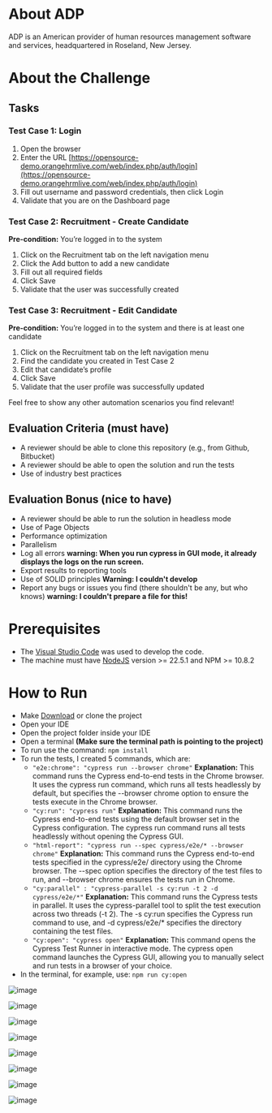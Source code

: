 # About ADP
ADP is an American provider of human resources management software and services, headquartered in Roseland, New Jersey.

# About the Challenge

## Tasks

### Test Case 1: Login
1. Open the browser
2. Enter the URL [https://opensource-demo.orangehrmlive.com/web/index.php/auth/login](https://opensource-demo.orangehrmlive.com/web/index.php/auth/login)
3. Fill out username and password credentials, then click Login
4. Validate that you are on the Dashboard page

### Test Case 2: Recruitment - Create Candidate
**Pre-condition:** You’re logged in to the system
1. Click on the Recruitment tab on the left navigation menu
2. Click the Add button to add a new candidate
3. Fill out all required fields
4. Click Save
5. Validate that the user was successfully created

### Test Case 3: Recruitment - Edit Candidate
**Pre-condition:** You’re logged in to the system and there is at least one candidate
1. Click on the Recruitment tab on the left navigation menu
2. Find the candidate you created in Test Case 2
3. Edit that candidate’s profile
4. Click Save
5. Validate that the user profile was successfully updated

Feel free to show any other automation scenarios you find relevant!

## Evaluation Criteria (must have)
- A reviewer should be able to clone this repository (e.g., from Github, Bitbucket)
- A reviewer should be able to open the solution and run the tests
- Use of industry best practices

## Evaluation Bonus (nice to have)
- A reviewer should be able to run the solution in headless mode 
- Use of Page Objects 
- Performance optimization 
- Parallelism 
- Log all errors **warning: When you run cypress in GUI mode, it already displays the logs on the run screen.**
- Export results to reporting tools 
- Use of SOLID principles **Warning: I couldn't develop**
- Report any bugs or issues you find (there shouldn't be any, but who knows) **warning: I couldn't prepare a file for this!**

# Prerequisites
- The [Visual Studio Code](https://code.visualstudio.com/download) was used to develop the code.
- The machine must have [NodeJS](https://nodejs.org/en/download/prebuilt-installer/current) version >= 22.5.1 and NPM >= 10.8.2

# How to Run
- Make [Download](https://github.com/GustavoBrasil/ADPTest/archive/refs/heads/main.zip) or clone the project
- Open your IDE
- Open the project folder inside your IDE
- Open a terminal **(Make sure the terminal path is pointing to the project)**
- To run use the command: ```npm install```
- To run the tests, I created 5 commands, which are:
   - ```"e2e:chrome": "cypress run --browser chrome"``` **Explanation:** This command runs the Cypress end-to-end tests in the Chrome browser. It uses the cypress run command, which runs all tests headlessly by default, but specifies the --browser chrome option to ensure the tests execute in the Chrome browser.
   - ```"cy:run": "cypress run"``` **Explanation:** This command runs the Cypress end-to-end tests using the default browser set in the Cypress configuration. The cypress run command runs all tests headlessly without opening the Cypress GUI.
   - ```"html-report": "cypress run --spec cypress/e2e/* --browser chrome"``` **Explanation:** This command runs the Cypress end-to-end tests specified in the cypress/e2e/ directory using the Chrome browser. The --spec option specifies the directory of the test files to run, and --browser chrome ensures the tests run in Chrome.
   - ```"cy:parallel" : "cypress-parallel -s cy:run -t 2 -d cypress/e2e/*"``` **Explanation:** This command runs the Cypress tests in parallel. It uses the cypress-parallel tool to split the test execution across two threads (-t 2). The -s cy:run specifies the Cypress run command to use, and -d cypress/e2e/* specifies the directory containing the test files.
   - ```"cy:open": "cypress open"``` **Explanation:** This command opens the Cypress Test Runner in interactive mode. The cypress open command launches the Cypress GUI, allowing you to manually select and run tests in a browser of your choice.
- In the terminal, for example, use: ```npm run cy:open```

![image](https://github.com/user-attachments/assets/4bfe6359-9311-4924-95dc-932970e95d8b)

![image](https://github.com/user-attachments/assets/dc0ccfad-ad56-4d2c-9677-4b8249c8dc4e)

![image](https://github.com/user-attachments/assets/62ca7f32-d31c-4bc2-8b7e-e43a43211203)

![image](https://github.com/user-attachments/assets/1408d66f-ecdd-4ba5-a9c3-c63d53257ac2)

![image](https://github.com/user-attachments/assets/1d7bcc73-ab7d-4113-aa9d-54f494fa244f)

![image](https://github.com/user-attachments/assets/a9fccdef-0fb2-4dd6-bc0c-65035e56b047)

![image](https://github.com/user-attachments/assets/d84ddf11-2c3a-46d3-98c9-61734bb8f3ff)

![image](https://github.com/user-attachments/assets/9ba63913-52f4-49b3-b0c8-72e0f2c26bc9)








